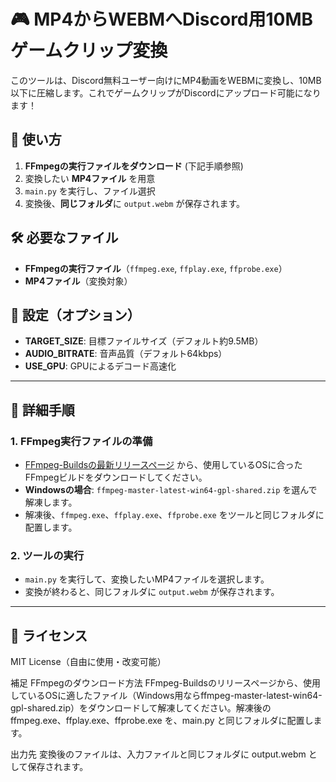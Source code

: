 # 🎮 MP4からWEBMへDiscord用10MBゲームクリップ変換

このツールは、Discord無料ユーザー向けにMP4動画をWEBMに変換し、10MB以下に圧縮します。これでゲームクリップがDiscordにアップロード可能になります！

## 📂 使い方

1. **FFmpegの実行ファイルをダウンロード** (下記手順参照)
2. 変換したい **MP4ファイル** を用意
3. `main.py` を実行し、ファイル選択
4. 変換後、**同じフォルダ**に `output.webm` が保存されます。

## 🛠 必要なファイル

- **FFmpegの実行ファイル**（`ffmpeg.exe`, `ffplay.exe`, `ffprobe.exe`）
- **MP4ファイル**（変換対象）

## 🚀 設定（オプション）

- **TARGET_SIZE**: 目標ファイルサイズ（デフォルト約9.5MB）
- **AUDIO_BITRATE**: 音声品質（デフォルト64kbps）
- **USE_GPU**: GPUによるデコード高速化

---

## 📂 詳細手順

### 1. FFmpeg実行ファイルの準備

- [FFmpeg-Buildsの最新リリースページ](https://github.com/yt-dlp/FFmpeg-Builds/releases/tag/latest) から、使用しているOSに合ったFFmpegビルドをダウンロードしてください。
- **Windowsの場合**: `ffmpeg-master-latest-win64-gpl-shared.zip` を選んで解凍します。
- 解凍後、`ffmpeg.exe`、`ffplay.exe`、`ffprobe.exe` をツールと同じフォルダに配置します。

### 2. ツールの実行

- `main.py` を実行して、変換したいMP4ファイルを選択します。
- 変換が終わると、同じフォルダに `output.webm` が保存されます。

---

## 📜 ライセンス

MIT License（自由に使用・改変可能）

補足
FFmpegのダウンロード方法
FFmpeg-Buildsのリリースページから、使用しているOSに適したファイル（Windows用ならffmpeg-master-latest-win64-gpl-shared.zip）をダウンロードして解凍してください。解凍後の ffmpeg.exe、ffplay.exe、ffprobe.exe を、main.py と同じフォルダに配置します。

出力先
変換後のファイルは、入力ファイルと同じフォルダに output.webm として保存されます。

